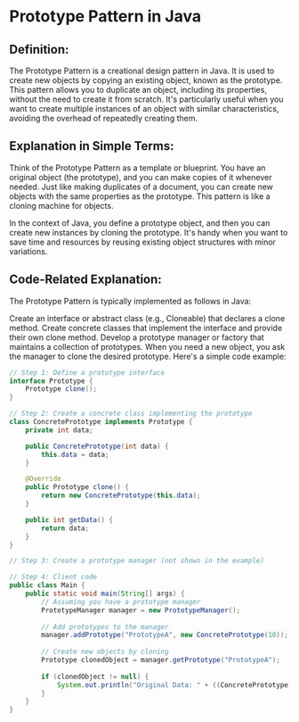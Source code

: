 # Prototype Pattern in Java

## Definition:

The Prototype Pattern is a creational design pattern in Java. It is used to create new objects by copying an existing object, known as the prototype. This pattern allows you to duplicate an object, including its properties, without the need to create it from scratch. It's particularly useful when you want to create multiple instances of an object with similar characteristics, avoiding the overhead of repeatedly creating them.

## Explanation in Simple Terms:

Think of the Prototype Pattern as a template or blueprint. You have an original object (the prototype), and you can make copies of it whenever needed. Just like making duplicates of a document, you can create new objects with the same properties as the prototype. This pattern is like a cloning machine for objects.

In the context of Java, you define a prototype object, and then you can create new instances by cloning the prototype. It's handy when you want to save time and resources by reusing existing object structures with minor variations.

## Code-Related Explanation:

The Prototype Pattern is typically implemented as follows in Java:

Create an interface or abstract class (e.g., Cloneable) that declares a clone method.
Create concrete classes that implement the interface and provide their own clone method.
Develop a prototype manager or factory that maintains a collection of prototypes.
When you need a new object, you ask the manager to clone the desired prototype.
Here's a simple code example:

```java
// Step 1: Define a prototype interface
interface Prototype {
    Prototype clone();
}

// Step 2: Create a concrete class implementing the prototype
class ConcretePrototype implements Prototype {
    private int data;

    public ConcretePrototype(int data) {
        this.data = data;
    }

    @Override
    public Prototype clone() {
        return new ConcretePrototype(this.data);
    }

    public int getData() {
        return data;
    }
}

// Step 3: Create a prototype manager (not shown in the example)

// Step 4: Client code
public class Main {
    public static void main(String[] args) {
        // Assuming you have a prototype manager
        PrototypeManager manager = new PrototypeManager();
        
        // Add prototypes to the manager
        manager.addPrototype("PrototypeA", new ConcretePrototype(10));
        
        // Create new objects by cloning
        Prototype clonedObject = manager.getPrototype("PrototypeA");
        
        if (clonedObject != null) {
            System.out.println("Original Data: " + ((ConcretePrototype) clonedObject).getData());
        }
    }
}

```